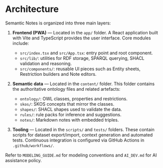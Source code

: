 # Architecture

Semantic Notes is organized into three main layers:

1. **Frontend (PWA)** — Located in the `app/` folder. A React application built with Vite and TypeScript provides the user interface. Core modules include:
   - `src/index.tsx` and `src/App.tsx`: entry point and root component.
   - `src/lib/`: utilities for RDF storage, SPARQL querying, SHACL validation and reasoning.
   - `src/components/`: reusable UI pieces such as Entity sheets, Restriction builders and Note editors.

2. **Semantic data** — Located in the `content/` folder. This folder contains the authoritative ontology files and related artefacts:
   - `ontology/`: OWL classes, properties and restrictions.
   - `skos/`: SKOS concepts that mirror the classes.
   - `shapes/`: SHACL shapes used to validate the data.
   - `rules/`: rule packs for inference and suggestions.
   - `notes/`: Markdown notes with embedded triples.

3. **Tooling** — Located in the `scripts/` and `tests/` folders. These contain scripts for dataset export/import, context generation and automated tests. Continuous integration is configured via GitHub Actions in `.github/workflows/`.

Refer to `MODELING_GUIDE.md` for modeling conventions and `AI_DEV.md` for AI assistance policy.
